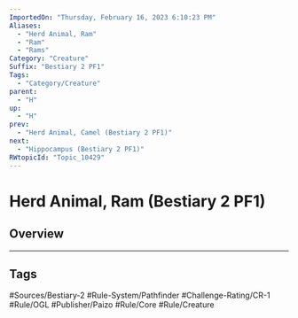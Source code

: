 ```yaml
---
ImportedOn: "Thursday, February 16, 2023 6:10:23 PM"
Aliases:
  - "Herd Animal, Ram"
  - "Ram"
  - "Rams"
Category: "Creature"
Suffix: "Bestiary 2 PF1"
Tags:
  - "Category/Creature"
parent:
  - "H"
up:
  - "H"
prev:
  - "Herd Animal, Camel (Bestiary 2 PF1)"
next:
  - "Hippocampus (Bestiary 2 PF1)"
RWtopicId: "Topic_10429"
---
```

# Herd Animal, Ram (Bestiary 2 PF1)
## Overview

---
## Tags
#Sources/Bestiary-2 #Rule-System/Pathfinder #Challenge-Rating/CR-1 #Rule/OGL #Publisher/Paizo #Rule/Core #Rule/Creature

